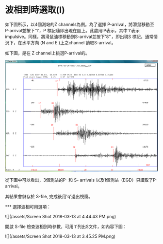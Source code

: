 # 波相到時選取\(I\)

如下圖所示，以4個測站的Z channels為例。為了選擇 P-arrival，將滑鼠移動至P-arrival並按下'1'，P 標記隨即出現在圖上。此處用IP表示，其中'I'表示impulsive。同樣，將滑鼠油標移動到S-arrival並按下'8''，即出現S 標記。通常情況下，在水平方向 \(N and E \)上之channel 讀取S-arrival。

如下圖，是在 Z channel上挑選P-arrival的。

![](/assets/seisan-tutorial-017.png)

從下圖中可以看出，3個測站的P- 和 S- arrivals 以及1個測站（EGD）只讀取了P-arrival。

其結果會儲存於 S-file, 完成後用'q'退出視窗。

\*\*\* 選擇波相可用選項：

![](/assets/Screen Shot 2018-03-13 at 4.44.43 PM.png)

開啟 S-file 檢查波相到時參數，可用't'列出S文件，如內容下圖：

![](/assets/Screen Shot 2018-03-13 at 3.45.25 PM.png)

